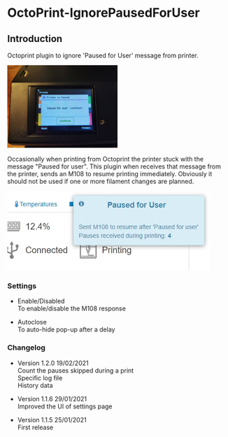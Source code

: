 # OctoPrint-IgnorePausedForUser

## Introduction

Octoprint plugin to ignore 'Paused for User' message from printer.  

<img src="imgs/pausedForUser.jpg" alt="Pause message" width="50%" />

Occasionally when printing from Octoprint the printer stuck with the message "Paused for user".
This plugin when receives that message from the printer, sends an M108 to resume printing immediately.
Obviously it should not be used if one or more filament changes are planned.  

![screenshot](imgs/screenshot.jpg)  

### Settings

* Enable/Disabled  
To enable/disable the M108 response  

* Autoclose  
To auto-hide pop-up after a delay

### Changelog

* Version 1.2.0 19/02/2021  
Count the pauses skipped during a print  
Specific log file  
History data  

* Version 1.1.6 29/01/2021  
Improved the UI of settings page

* Version 1.1.5 25/01/2021  
First release
